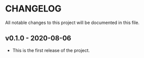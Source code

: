 # CHANGELOG

All notable changes to this project will be documented in this file.

## v0.1.0 - 2020-08-06

* This is the first release of the project.
